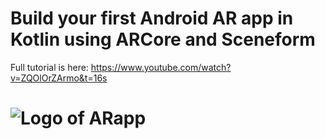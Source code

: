 Build your first Android AR app in Kotlin using ARCore and Sceneform
=========
Full tutorial is here:
https://www.youtube.com/watch?v=ZQOlOrZArmo&t=16s

![Logo of ARapp](https://blog.rrsaikat.com/wp-content/uploads/2019/10/amazon-ar-view.jpg "Logo of ARapp")
=========
